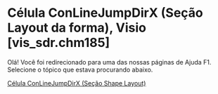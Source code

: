 
# Célula ConLineJumpDirX (Seção Layout da forma), Visio [vis_sdr.chm185]

Olá! Você foi redirecionado para uma das nossas páginas de Ajuda F1. Selecione o tópico que estava procurando abaixo.

[Célula ConLineJumpDirX (Seção Shape Layout)](http://msdn.microsoft.com/library/f0671835-8d48-907a-eca6-43953658f800%28Office.15%29.aspx)
